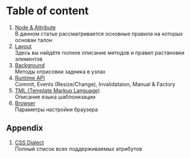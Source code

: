 # Table of content

1. [Node & Attribute](basics.md)  
	В данном статье рассматривается основные правила на которых основан талон
2. [Layout](layouts.md)  
	Здесь вы найдёте полное описание методов и правил растановки элементов
3. [Background](background.md)  
	Методы отрисовки задника в узлах
4. [Runtime API](runtime.md)  
	Commit, Events (Resize/Change), Invalidataion, Manual & Factory
5. [TML (Template Markup Language)](tml.md)  
	Описание языка шаблонизации
6. [Browser](browser.md)  
	Параметры настройки браузера

## Appendix
1. [CSS Dialect](css.md)  
	Полный список всех поддерживаемых атрибутов
